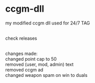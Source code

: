 # ccgm-dll
my modified ccgm dll used for 24/7 TAG <br><br>

check releases<br><br>

changes made: <br>
changed point cap to 50<br>
removed (user, mod, admin) text<br>
removed ccgm ad<br>
changed weapon spam on win to duals
